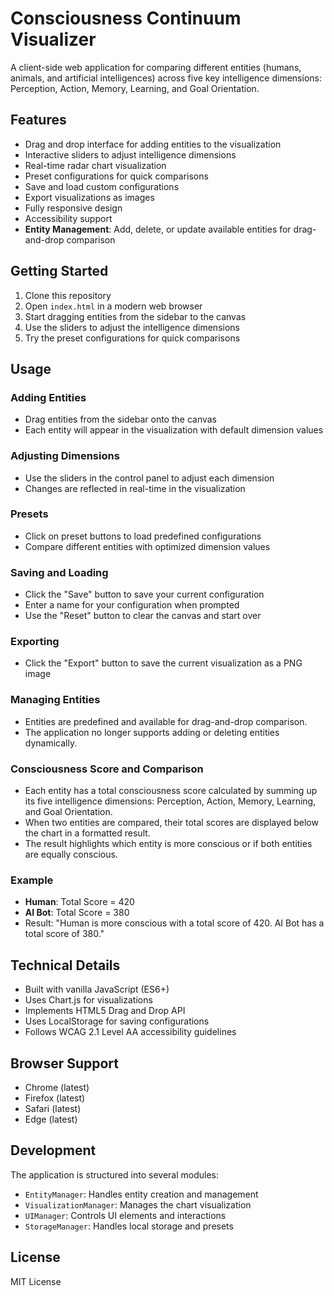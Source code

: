 # Consciousness Continuum Visualizer

A client-side web application for comparing different entities (humans, animals, and artificial intelligences) across five key intelligence dimensions: Perception, Action, Memory, Learning, and Goal Orientation.

## Features

- Drag and drop interface for adding entities to the visualization
- Interactive sliders to adjust intelligence dimensions
- Real-time radar chart visualization
- Preset configurations for quick comparisons
- Save and load custom configurations
- Export visualizations as images
- Fully responsive design
- Accessibility support
- **Entity Management**: Add, delete, or update available entities for drag-and-drop comparison

## Getting Started

1. Clone this repository
2. Open `index.html` in a modern web browser
3. Start dragging entities from the sidebar to the canvas
4. Use the sliders to adjust the intelligence dimensions
5. Try the preset configurations for quick comparisons

## Usage

### Adding Entities
- Drag entities from the sidebar onto the canvas
- Each entity will appear in the visualization with default dimension values

### Adjusting Dimensions
- Use the sliders in the control panel to adjust each dimension
- Changes are reflected in real-time in the visualization

### Presets
- Click on preset buttons to load predefined configurations
- Compare different entities with optimized dimension values

### Saving and Loading
- Click the "Save" button to save your current configuration
- Enter a name for your configuration when prompted
- Use the "Reset" button to clear the canvas and start over

### Exporting
- Click the "Export" button to save the current visualization as a PNG image

### Managing Entities

- Entities are predefined and available for drag-and-drop comparison.
- The application no longer supports adding or deleting entities dynamically.

### Consciousness Score and Comparison

- Each entity has a total consciousness score calculated by summing up its five intelligence dimensions: Perception, Action, Memory, Learning, and Goal Orientation.
- When two entities are compared, their total scores are displayed below the chart in a formatted result.
- The result highlights which entity is more conscious or if both entities are equally conscious.

### Example

- **Human**: Total Score = 420
- **AI Bot**: Total Score = 380
- Result: "Human is more conscious with a total score of 420. AI Bot has a total score of 380."

## Technical Details

- Built with vanilla JavaScript (ES6+)
- Uses Chart.js for visualizations
- Implements HTML5 Drag and Drop API
- Uses LocalStorage for saving configurations
- Follows WCAG 2.1 Level AA accessibility guidelines

## Browser Support

- Chrome (latest)
- Firefox (latest)
- Safari (latest)
- Edge (latest)

## Development

The application is structured into several modules:

- `EntityManager`: Handles entity creation and management
- `VisualizationManager`: Manages the chart visualization
- `UIManager`: Controls UI elements and interactions
- `StorageManager`: Handles local storage and presets

## License

MIT License